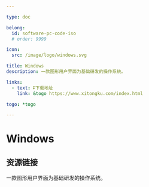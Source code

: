 ```yaml
---

type: doc

belong:
  id: software-pc-code-iso
  # order: 9999

icon:
  src: /image/logo/windows.svg

title: Windows
description: 一款图形用户界面为基础研发的操作系统。

links:
  - text: ⏬下载地址
    link: &togo https://www.xitongku.com/index.html

togo: *togo

---
```


<ShowLogo />

# Windows

<ShowBreadcrumb />

## 资源链接

<ShowLinks />

一款图形用户界面为基础研发的操作系统。